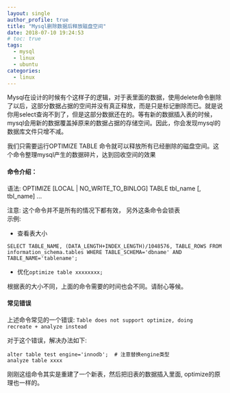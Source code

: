 ```yaml
---
layout: single
author_profile: true
title: "Mysql删除数据后释放磁盘空间"
date: 2018-07-10 19:24:53
# toc: true
tags:
  - mysql
  - linux
  - ubuntu
categories:
  - linux
---
```


Mysql在设计的时候有个这样子的逻辑，对于表里面的数据，使用delete命令删除了以后，这部分数据占据的空间并没有真正释放，而是只是标记删除而已。就是说你用select查询不到了，但是这部分数据还在的。等有新的数据插入表的时候，mysql会用新的数据覆盖掉原来的数据占据的存储空间。因此，你会发现mysql的数据库文件只增不减。

我们只需要运行OPTIMIZE TABLE 命令就可以释放所有已经删除的磁盘空间。这个命令整理mysql产生的数据碎片，达到回收空间的效果

#### 命令介绍：

语法: OPTIMIZE [LOCAL | NO_WRITE_TO_BINLOG] TABLE tbl_name [, tbl_name] ...  

注意: 这个命令并不是所有的情况下都有效， 另外这条命令会锁表    
示例: 
* 查看表大小
```
SELECT TABLE_NAME, (DATA_LENGTH+INDEX_LENGTH)/1048576, TABLE_ROWS FROM information_schema.tables WHERE TABLE_SCHEMA='dbname' AND TABLE_NAME='tablename'; 
```
* 优化<code>optimize table xxxxxxxx;</code>

根据表的大小不同，上面的命令需要的时间也会不同。请耐心等候。


#### 常见错误

上述命令常见的一个错误: <code>Table does not support optimize, doing recreate + analyze instead</code>

对于这个错误，解决办法如下:  

```
alter table test engine='innodb';  # 注意替换engine类型
analyze table xxxx
```

刚刚这组命令其实是重建了一个新表，然后把旧表的数据插入里面, optimize的原理也一样的。
